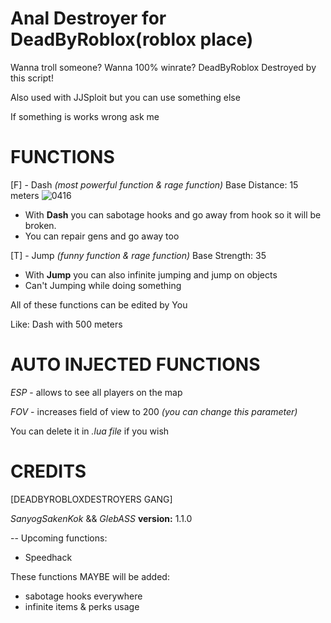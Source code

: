 # Anal Destroyer for DeadByRoblox(roblox place)
Wanna troll someone?
Wanna 100% winrate?
DeadByRoblox Destroyed by this script!

Also used with JJSploit but you can use something else

If something is works wrong ask me


# FUNCTIONS
[F] - Dash *(most powerful function & rage function)*
Base Distance: 15 meters
![0416](https://github.com/user-attachments/assets/1fe39ef6-4edd-4d0d-9980-4268312eb39b)

- With **Dash** you can sabotage hooks and go away from hook so it will be broken.
- You can repair gens and go away too

[T] - Jump *(funny function & rage function)*
Base Strength: 35

- With **Jump** you can also infinite jumping and jump on objects
- Can't Jumping while doing something

All of these functions can be edited by You

Like: Dash with 500 meters


# AUTO INJECTED FUNCTIONS
*ESP* - allows to see all players on the map

*FOV* - increases field of view to 200 *(you can change this parameter)*

You can delete it in *.lua file* if you wish

# CREDITS
[DEADBYROBLOXDESTROYERS GANG]

*SanyogSakenKok* && *GlebASS*
**version:** 1.1.0

--
Upcoming functions:
- Speedhack

These functions MAYBE will be added:
- sabotage hooks everywhere
- infinite items & perks usage
